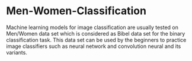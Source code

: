 # Men-Women-Classification
Machine learning models for image classification are usually tested on Men/Women data set which is considered as Bibel data set for the binary classification task. This data set can be used by the beginners to practice image classifiers such as neural network and convolution neural and its variants.
